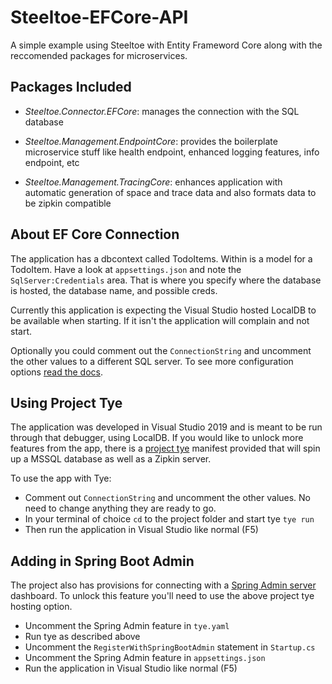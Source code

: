 # Steeltoe-EFCore-API

A simple example using Steeltoe with Entity Frameword Core along with the reccomended packages for microservices.

## Packages Included

- *Steeltoe.Connector.EFCore*: manages the connection with the SQL database

- *Steeltoe.Management.EndpointCore*: provides the boilerplate microservice stuff like health endpoint, enhanced logging features, info endpoint, etc

- *Steeltoe.Management.TracingCore*: enhances application with automatic generation of space and trace data and also formats data to be zipkin compatible

## About EF Core Connection

The application has a dbcontext called TodoItems. Within is a model for a TodoItem. Have a look at `appsettings.json` and note the `SqlServer:Credentials` area. That is where you specify where the database is hosted, the database name, and possible creds.

Currently this application is expecting the Visual Studio hosted LocalDB to be available when starting. If it isn't the application will complain and not start.

Optionally you could comment out the `ConnectionString` and uncomment the other values to a different SQL server. To see more configuration options [read the docs](https://steeltoe.io/docs/3/connectors/microsoft-sql-server).

## Using Project Tye

The application was developed in Visual Studio 2019 and is meant to be run through that debugger, using LocalDB. If you would like to unlock more features from the app, there is a [project tye](https://github.com/dotnet/tye) manifest provided that will spin up a MSSQL database as well as a Zipkin server.

To use the app with Tye:
- Comment out `ConnectionString` and uncomment the other values. No need to change anything they are ready to go.
- In your terminal of choice `cd` to the project folder and start tye `tye run`
- Then run the application in Visual Studio like normal (F5)

## Adding in Spring Boot Admin

The project also has provisions for connecting with a [Spring Admin server](https://github.com/codecentric/spring-boot-admin) dashboard. To unlock this feature you'll need to use the above project tye hosting option.

- Uncomment the Spring Admin feature in `tye.yaml`
- Run tye as described above
- Uncomment the `RegisterWithSpringBootAdmin` statement in `Startup.cs`
- Uncomment the Spring Admin feature in `appsettings.json`
- Run the application in Visual Studio like normal (F5)
